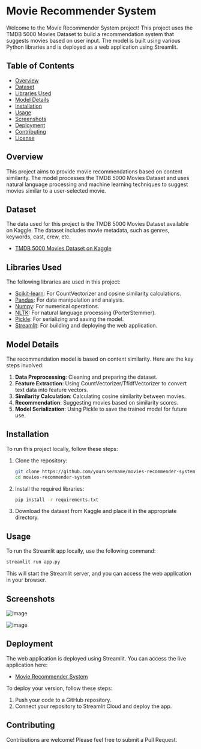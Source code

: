 
# Movie Recommender System

Welcome to the Movie Recommender System project! This project uses the TMDB 5000 Movies Dataset to build a recommendation system that suggests movies based on user input. The model is built using various Python libraries and is deployed as a web application using Streamlit.

## Table of Contents
- [Overview](#overview)
- [Dataset](#dataset)
- [Libraries Used](#libraries-used)
- [Model Details](#model-details)
- [Installation](#installation)
- [Usage](#usage)
- [Screenshots](#screenshots)
- [Deployment](#deployment)
- [Contributing](#contributing)
- [License](#license)

## Overview
This project aims to provide movie recommendations based on content similarity. The model processes the TMDB 5000 Movies Dataset and uses natural language processing and machine learning techniques to suggest movies similar to a user-selected movie.

## Dataset
The data used for this project is the TMDB 5000 Movies Dataset available on Kaggle. The dataset includes movie metadata, such as genres, keywords, cast, crew, etc.

- [TMDB 5000 Movies Dataset on Kaggle](https://www.kaggle.com/datasets/tmdb/tmdb-movie-metadata/code)

## Libraries Used
The following libraries are used in this project:

- [Scikit-learn](https://scikit-learn.org/stable/): For CountVectorizer and cosine similarity calculations.
- [Pandas](https://pandas.pydata.org/): For data manipulation and analysis.
- [Numpy](https://numpy.org/): For numerical operations.
- [NLTK](https://www.nltk.org/): For natural language processing (PorterStemmer).
- [Pickle](https://docs.python.org/3/library/pickle.html): For serializing and saving the model.
- [Streamlit](https://streamlit.io/): For building and deploying the web application.

## Model Details
The recommendation model is based on content similarity. Here are the key steps involved:

1. **Data Preprocessing**: Cleaning and preparing the dataset.
2. **Feature Extraction**: Using CountVectorizer/TfidfVectorizer to convert text data into feature vectors.
3. **Similarity Calculation**: Calculating cosine similarity between movies.
4. **Recommendation**: Suggesting movies based on similarity scores.
5. **Model Serialization**: Using Pickle to save the trained model for future use.

## Installation
To run this project locally, follow these steps:

1. Clone the repository:
   ```bash
   git clone https://github.com/yourusername/movies-recommender-system.git
   cd movies-recommender-system
   ```

2. Install the required libraries:
   ```bash
   pip install -r requirements.txt
   ```

3. Download the dataset from Kaggle and place it in the appropriate directory.

## Usage
To run the Streamlit app locally, use the following command:

```bash
streamlit run app.py
```

This will start the Streamlit server, and you can access the web application in your browser.

## Screenshots
![image](https://github.com/user-attachments/assets/f827129c-4684-4209-8c9a-bada6923a184)

![image](https://github.com/user-attachments/assets/6957ea5b-0c4e-4a87-ade9-3692a3d03625)


## Deployment
The web application is deployed using Streamlit. You can access the live application here:

- [Movie Recommender System](https://movie-recommender-buddy.streamlit.app/)

To deploy your version, follow these steps:

1. Push your code to a GitHub repository.
2. Connect your repository to Streamlit Cloud and deploy the app.

## Contributing
Contributions are welcome! Please feel free to submit a Pull Request.
